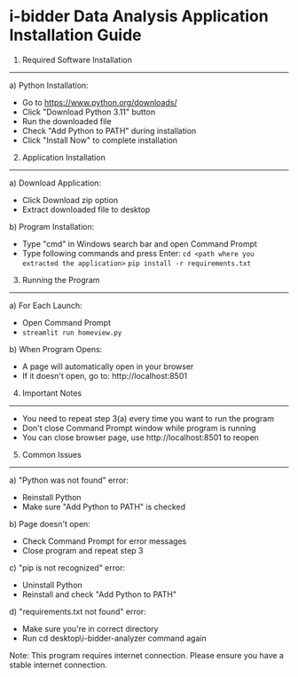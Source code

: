 i-bidder Data Analysis Application Installation Guide
===============================================

1. Required Software Installation
-------------------------------

a) Python Installation:
- Go to https://www.python.org/downloads/
- Click "Download Python 3.11" button
- Run the downloaded file
- Check "Add Python to PATH" during installation
- Click "Install Now" to complete installation

2. Application Installation
-------------------

a) Download Application:
- Click Download zip option
- Extract downloaded file to desktop

b) Program Installation:
- Type "cmd" in Windows search bar and open Command Prompt
- Type following commands and press Enter:
  ```cd <path where you extracted the application>```
  ```pip install -r requirements.txt```

3. Running the Program
---------------------

a) For Each Launch:
- Open Command Prompt
- ```streamlit run homeview.py```

b) When Program Opens:
- A page will automatically open in your browser
- If it doesn't open, go to: http://localhost:8501

4. Important Notes
---------------

- You need to repeat step 3(a) every time you want to run the program
- Don't close Command Prompt window while program is running
- You can close browser page, use http://localhost:8501 to reopen

5. Common Issues
---------------------------

a) "Python was not found" error:
- Reinstall Python
- Make sure "Add Python to PATH" is checked

b) Page doesn't open:
- Check Command Prompt for error messages
- Close program and repeat step 3

c) "pip is not recognized" error:
- Uninstall Python
- Reinstall and check "Add Python to PATH"

d) "requirements.txt not found" error:
- Make sure you're in correct directory
- Run cd desktop\i-bidder-analyzer command again


Note: This program requires internet connection. Please ensure you have a stable internet connection.
